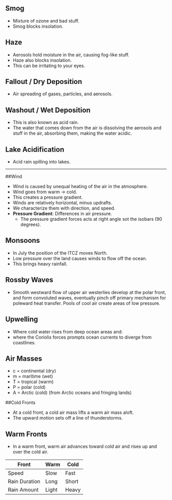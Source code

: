 ## Smog

- Mixture of ozone and bad stuff.
- Smog blocks insolation.

## Haze

- Aerosols hold moisture in the air, causing fog-like stuff.
- Haze also blocks insolation.
- This can be irritating to your eyes.

## Fallout / Dry Deposition

- Air spreading of gases, particles, and aerosols.

## Washout / Wet Deposition

- This is also known as acid rain.
- The water that comes down from the air is dissolving the aerosols and stuff in the air, absorbing them, making the water acidic.

## Lake Acidification

- Acid rain spilling into lakes.

------

##Wind

- Wind is caused by unequal heating of the air in the atmosphere.
- Wind goes from warm &rarr; cold.
- This creates a pressure gradient.
- Winds are relatively horizontal, minus updrafts.
- We characterize them with direction, and speed.
- **Pressure Gradient**: Differences in air pressure.
  - The pressure gradient forces acts at right angle sot the isobars (90 degrees).

## Monsoons

- In July the position of the ITCZ moves North.
- Low pressure over the land causes winds to flow off the ocean.
- This brings heavy rainfall.

## Rossby Waves

- Smooth westward flow of upper air westerlies develop at the polar front, and form convoluted waves, eventually pinch off primary mechanism for poleward heat transfer. Pools of cool air create areas of low pressure.

## Upwelling

- Where cold water rises from deep ocean areas and:
- where the Coriolis forces prompts ocean currents to diverge from coastlines.

## Air Masses

- c = continental (dry)
- m = maritime (wet)
- T = tropical (warm)
- P = polar (cold)
- A = Arctic (cold) (from Arctic oceans and fringing lands)

##Cold Fronts

- At a cold front, a cold air mass lifts a warm air mass aloft.
- The upward motion sets off a line of thunderstorms.

## Warm Fronts

- In a warm front, warm air advances toward cold air and rises up and over the cold air.

| Front         | Warm  | Cold  |
| ------------- | ----- | ----- |
| Speed         | Slow  | Fast  |
| Rain Duration | Long  | Short |
| Rain Amount   | Light | Heavy |

